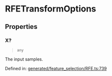 # RFETransformOptions

## Properties

### X?

> `any`

The input samples.

Defined in:  [generated/feature\_selection/RFE.ts:739](https://github.com/transitive-bullshit/scikit-learn-ts/blob/122b3c0/packages/sklearn/src/generated/feature_selection/RFE.ts#L739)
